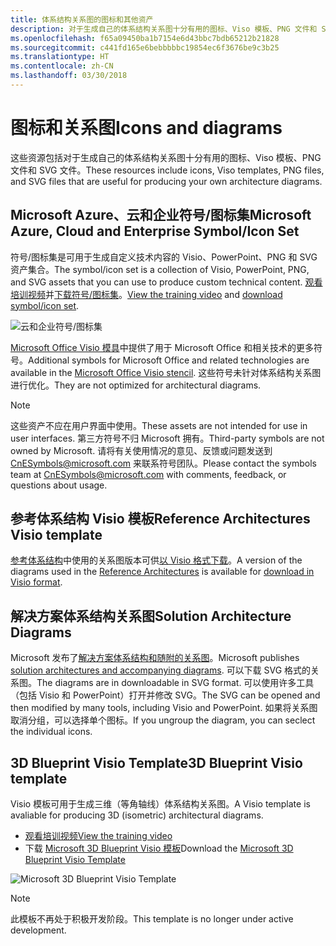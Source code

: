 ```yaml
---
title: 体系结构关系图的图标和其他资产
description: 对于生成自己的体系结构关系图十分有用的图标、Viso 模板、PNG 文件和 SVG 文件
ms.openlocfilehash: f65a09450ba1b7154e6d43bbc7bdb65212b21828
ms.sourcegitcommit: c441fd165e6bebbbbbc19854ec6f3676be9c3b25
ms.translationtype: HT
ms.contentlocale: zh-CN
ms.lasthandoff: 03/30/2018
---
```

# <a name="icons-and-diagrams"></a><span data-ttu-id="7c888-103">图标和关系图</span><span class="sxs-lookup"><span data-stu-id="7c888-103">Icons and diagrams</span></span>

<span data-ttu-id="7c888-104">这些资源包括对于生成自己的体系结构关系图十分有用的图标、Viso 模板、PNG 文件和 SVG 文件。</span><span class="sxs-lookup"><span data-stu-id="7c888-104">These resources include icons, Viso templates, PNG files, and SVG files that are useful for producing your own architecture diagrams.</span></span>

## <a name="microsoft-azure-cloud-and-enterprise-symbolicon-set"></a><span data-ttu-id="7c888-105">Microsoft Azure、云和企业符号/图标集</span><span class="sxs-lookup"><span data-stu-id="7c888-105">Microsoft Azure, Cloud and Enterprise Symbol/Icon Set</span></span>

<span data-ttu-id="7c888-106">符号/图标集是可用于生成自定义技术内容的 Visio、PowerPoint、PNG 和 SVG 资产集合。</span><span class="sxs-lookup"><span data-stu-id="7c888-106">The symbol/icon set is a collection of Visio, PowerPoint, PNG, and SVG assets that you can use to produce custom technical content.</span></span>
<span data-ttu-id="7c888-107">[观看培训视频](http://aka.ms/CnESymbolsVideo)并[下载符号/图标集](http://aka.ms/CnESymbols)。</span><span class="sxs-lookup"><span data-stu-id="7c888-107">[View the training video](http://aka.ms/CnESymbolsVideo) and [download symbol/icon set](http://aka.ms/CnESymbols).</span></span> 

![云和企业符号/图标集](./_images/CnESymbols.png)

<span data-ttu-id="7c888-109">[Microsoft Office Visio 模具](http://www.microsoft.com/download/details.aspx?id=35772)中提供了用于 Microsoft Office 和相关技术的更多符号。</span><span class="sxs-lookup"><span data-stu-id="7c888-109">Additional symbols for Microsoft Office and related technologies are available in the [Microsoft Office Visio stencil](http://www.microsoft.com/download/details.aspx?id=35772).</span></span> <span data-ttu-id="7c888-110">这些符号未针对体系结构关系图进行优化。</span><span class="sxs-lookup"><span data-stu-id="7c888-110">They are not optimized for architectural diagrams.</span></span>   

> [!NOTE]
> <span data-ttu-id="7c888-111">这些资产不应在用户界面中使用。</span><span class="sxs-lookup"><span data-stu-id="7c888-111">These assets are not intended for use in user interfaces.</span></span> <span data-ttu-id="7c888-112">第三方符号不归 Microsoft 拥有。</span><span class="sxs-lookup"><span data-stu-id="7c888-112">Third-party symbols are not owned by Microsoft.</span></span>
> <span data-ttu-id="7c888-113">请将有关使用情况的意见、反馈或问题发送到 [CnESymbols@microsoft.com](mailto:CnESymbols@microsoft.com) 来联系符号团队。</span><span class="sxs-lookup"><span data-stu-id="7c888-113">Please contact the symbols team at [CnESymbols@microsoft.com](mailto:CnESymbols@microsoft.com) with comments, feedback, or questions about usage.</span></span>

## <a name="reference-architectures-visio-template"></a><span data-ttu-id="7c888-114">参考体系结构 Visio 模板</span><span class="sxs-lookup"><span data-stu-id="7c888-114">Reference Architectures Visio template</span></span> 

<span data-ttu-id="7c888-115">[参考体系结构](../reference-architectures/index.md)中使用的关系图版本可供[以 Visio 格式下载](https://aka.ms/arch-diagrams)。</span><span class="sxs-lookup"><span data-stu-id="7c888-115">A version of the diagrams used in the [Reference Architectures](../reference-architectures/index.md) is available for [download in Visio format](https://aka.ms/arch-diagrams).</span></span>

## <a name="solution-architecture-diagrams"></a><span data-ttu-id="7c888-116">解决方案体系结构关系图</span><span class="sxs-lookup"><span data-stu-id="7c888-116">Solution Architecture Diagrams</span></span>

<span data-ttu-id="7c888-117">Microsoft 发布了[解决方案体系结构和随附的关系图](https://azure.microsoft.com/solutions/architecture/)。</span><span class="sxs-lookup"><span data-stu-id="7c888-117">Microsoft publishes [solution architectures and accompanying diagrams](https://azure.microsoft.com/solutions/architecture/).</span></span> <span data-ttu-id="7c888-118">可以下载 SVG 格式的关系图。</span><span class="sxs-lookup"><span data-stu-id="7c888-118">The diagrams are in downloadable in SVG format.</span></span> <span data-ttu-id="7c888-119">可以使用许多工具（包括 Visio 和 PowerPoint）打开并修改 SVG。</span><span class="sxs-lookup"><span data-stu-id="7c888-119">The SVG can be opened and then modified by many tools, including Visio and PowerPoint.</span></span> <span data-ttu-id="7c888-120">如果将关系图取消分组，可以选择单个图标。</span><span class="sxs-lookup"><span data-stu-id="7c888-120">If you ungroup the diagram, you can seclect the individual icons.</span></span>   

## <a name="3d-blueprint-visio-template"></a><span data-ttu-id="7c888-121">3D Blueprint Visio Template</span><span class="sxs-lookup"><span data-stu-id="7c888-121">3D Blueprint Visio template</span></span>

<span data-ttu-id="7c888-122">Visio 模板可用于生成三维（等角轴线）体系结构关系图。</span><span class="sxs-lookup"><span data-stu-id="7c888-122">A Visio template is avaliable for producing 3D (isometric) architectural diagrams.</span></span>

- [<span data-ttu-id="7c888-123">观看培训视频</span><span class="sxs-lookup"><span data-stu-id="7c888-123">View the training video</span></span>](http://aka.ms/3dBlueprintTemplateVideo) 
- <span data-ttu-id="7c888-124">下载 [Microsoft 3D Blueprint Visio 模板](http://aka.ms/3DBlueprintTemplate)</span><span class="sxs-lookup"><span data-stu-id="7c888-124">Download the [Microsoft 3D Blueprint Visio Template](http://aka.ms/3DBlueprintTemplate)</span></span>

![Microsoft 3D Blueprint Visio Template](./_images/3DBlueprintVisioTemplate.png)

> [!NOTE]
> <span data-ttu-id="7c888-126">此模板不再处于积极开发阶段。</span><span class="sxs-lookup"><span data-stu-id="7c888-126">This template is no longer under active development.</span></span>
